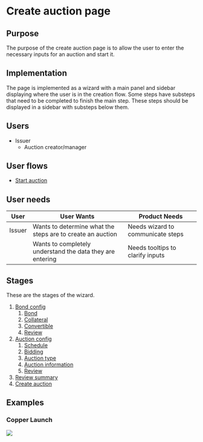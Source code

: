 # Create auction page

## Purpose

The purpose of the create auction page is to allow the user to enter the necessary inputs for an auction and start it.

## Implementation

The page is implemented as a wizard with a main panel and sidebar displaying where the user is in the creation flow. Some steps have substeps that need to be completed to finish the main step. These steps should be displayed in a sidebar with substeps below them.

## Users

* Issuer
  * Auction creator/manager

## User flows

* [Start auction](../../user\_flows/start\_auction.md)

## User needs

| User   | User Wants                                                 | Product Needs                     |
| ------ | ---------------------------------------------------------- | --------------------------------- |
| Issuer | Wants to determine what the steps are to create an auction | Needs wizard to communicate steps |
|        | Wants to completely understand the data they are entering  | Needs tooltips to clarify inputs  |

## Stages

These are the stages of the wizard.

1. [Bond config](features/bond\_config.md)
   1. [Bond](features/bond\_config.md###bond)
   2. [Collateral](features/bond\_config.md###collateral)
   3. [Convertible](features/bond\_config.md###convertibility)
   4. [Review](features/bond\_config.md###review)
2. [Auction config](features/auction\_config.md)
   1. [Schedule](features/auction\_config.md###schedule)
   2. [Bidding](features/auction\_config.md###bidding)
   3. [Auction type](features/auction\_config.md###type)
   4. [Auction information](features/auction\_config.md###information)
   5. [Review](features/auction\_config.md###review)
3. [Review summary](features/review\_summary.md)
4. [Create auction](features/create\_auction.md)

## Examples

### Copper Launch

![](../../../../spec/assets/copper/auction\_creation\_page.png)
